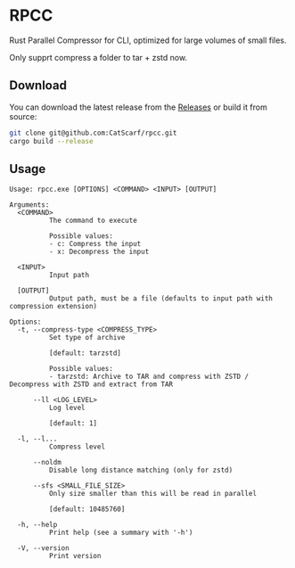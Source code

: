# RPCC

Rust Parallel Compressor for CLI, optimized for large volumes of small files.

Only supprt compress a folder to tar + zstd now.

## Download

You can download the latest release from the [Releases](https://github.com/CatScarf/rpcc/releases) or build it from source:

```bash
git clone git@github.com:CatScarf/rpcc.git
cargo build --release
```

## Usage

```text
Usage: rpcc.exe [OPTIONS] <COMMAND> <INPUT> [OUTPUT]

Arguments:
  <COMMAND>
          The command to execute

          Possible values:
          - c: Compress the input
          - x: Decompress the input

  <INPUT>
          Input path

  [OUTPUT]
          Output path, must be a file (defaults to input path with compression extension)

Options:
  -t, --compress-type <COMPRESS_TYPE>
          Set type of archive

          [default: tarzstd]

          Possible values:
          - tarzstd: Archive to TAR and compress with ZSTD / Decompress with ZSTD and extract from TAR

      --ll <LOG_LEVEL>
          Log level

          [default: 1]

  -l, --l...
          Compress level

      --noldm
          Disable long distance matching (only for zstd)

      --sfs <SMALL_FILE_SIZE>
          Only size smaller than this will be read in parallel

          [default: 10485760]

  -h, --help
          Print help (see a summary with '-h')

  -V, --version
          Print version
```
